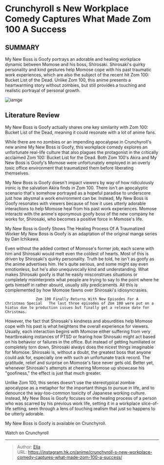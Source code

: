 # Crunchyroll s New Workplace Comedy Captures What Made Zom 100 A Success


## SUMMARY 



  My New Boss is Goofy portrays an adorable and healing workplace dynamic between Momose and his boss, Shirosaki.   Shirosaki&#39;s quirky personality and kind gestures help Momose cope with his past traumatic work experiences, which are also the subject of the recent hit Zom 100: Bucket List of the Dead.   Unlike Zom 100, this anime presents a heartwarming story without zombies, but still provides a touching and realistic portrayal of personal growth.  

![iamge](https://static1.srcdn.com/wordpress/wp-content/uploads/2023/11/my-new-boss-is-goofy-shares-one-similarity-with-zom-100.jpg)

## Literature Review

My New Boss is Goofy actually shares one key similarity with Zom 100: Bucket List of the Dead, meaning it could resonate with a lot of anime fans.




While there are no zombies or an impending apocalypse in Crunchyroll&#39;s new anime My New Boss is Goofy, this workplace comedy explores an unfortunate real-life culture that also plagues the protagonist in the critically acclaimed Zom 100: Bucket List for the Dead. Both Zom 100&#39;s Akira and My New Boss is Goofy&#39;s Momose were unfortunately employed in an overly toxic office environment that traumatized them before liberating themselves.




My New Boss is Goofy doesn&#39;t impact viewers by way of how ridiculously ironic is the salvation Akira finds in Zom 100. There isn&#39;t an apocalyptic scenario that&#39;s somehow portrayed as a hopeful paradise to underscore just how abysmal a work environment can be. Instead, My New Boss is Goofy resonates with viewers because of how it uses utterly adorable interactions to help Momose heal from his past work experiences. Momose interacts with the anime&#39;s eponymous goofy boss of the new company he works for, Shirosaki, who becomes a positive force in Momose&#39;s life.


 My New Boss is Goofy Shows The Healing Process Of A Traumatized Worker 
My New Boss is Goofy is an adaptation of the original manga series by Dan Ichikawa.
          

Even without the added context of Momose&#39;s former job, each scene with him and Shirosaki would melt even the coldest of hearts. Most of this is driven by Shirosaki&#39;s quirky personality. Truth be told, he isn&#39;t as goofy as the anime advertises him. He&#39;s quite serious, and some might say even emotionless, but he&#39;s also unequivocally kind and understanding. What makes Shirosaki goofy is that he easily misconstrues situations or completely misinterprets what people are trying to say to the point where he gets himself in rather absurd, usually silly predicaments. All this is complemented by how Momose fawns over Shirosaki&#39;s idiosyncrasies.




                  Zom 100 Finally Returns With New Episodes For A Christmas Special   The last three episodes of Zom 100 were put on a hiatus due to production issues but finally get a release date for Christmas.   

However, the fact that Shirosaki&#39;s kindness and absurdities help Momose cope with his past is what heightens the overall experience for viewers. Usually, each interaction begins with Momose either suffering from very heartbreaking instances of PTSD or fearing how Shirosaki might act based on his behavior or failures in the office. But instead of getting humiliated or completely torn down, Shirosaki always does the nicest things imaginable for Momose. Shirosaki is, without a doubt, the greatest boss that anyone could ask for, especially one with such an unfortunate track record. The gratitude, relief and surprise on Momose&#39;s face never gets old. Better yet, whenever Shirosaki&#39;s attempts at cheering Momose up showcase his &#34;goofiness,&#34; the effect is just that much greater.




          

Unlike Zom 100, this series doesn&#39;t use the stereotypical zombie apocalypse as a metaphor for the important things to pursue in life, and to denounce the way-too-common toxicity of Japanese working culture. Instead, My New Boss is Goofy focuses on the healing process of a person who was scarred by his previous work life, setting it in a workplace slice-of-life setting, seen through a lens of touching realism that just so happens to be utterly adorable.

My New Boss is Goofy is available on Crunchyroll.

Watch on Crunchyroll



---

> Author: [Ella](https://instagram.hk.cn/)  
> URL: https://instagram.hk.cn/anime/crunchyroll-s-new-workplace-comedy-captures-what-made-zom-100-a-success/  

